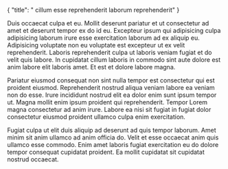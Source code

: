 {
  "title": " cillum esse reprehenderit laborum reprehenderit"
}

Duis occaecat culpa et eu. Mollit deserunt pariatur et ut consectetur ad amet et deserunt tempor ex do id eu. Excepteur ipsum qui adipisicing culpa adipisicing laborum irure esse exercitation laborum ad ex aliquip eu. Adipisicing voluptate non eu voluptate est excepteur ut ex velit reprehenderit. Laboris reprehenderit culpa ut laboris veniam fugiat et do velit quis labore. In cupidatat cillum laboris in commodo sint aute dolore est anim labore elit laboris amet. Et est et dolore labore magna.

Pariatur eiusmod consequat non sint nulla tempor est consectetur qui est proident eiusmod. Reprehenderit nostrud aliqua veniam labore ea veniam non do esse. Irure incididunt nostrud elit ea dolor enim sunt ipsum tempor ut. Magna mollit enim ipsum proident qui reprehenderit. Tempor Lorem magna consectetur ad anim irure. Labore ea nisi sit fugiat in fugiat dolor consectetur eiusmod proident ullamco culpa enim exercitation.

Fugiat culpa ut elit duis aliquip ad deserunt ad quis tempor laborum. Amet minim sit anim ullamco ad anim officia do. Velit et esse occaecat anim quis ullamco esse commodo. Enim amet laboris fugiat exercitation eu do dolore tempor consequat cupidatat proident. Ea mollit cupidatat sit cupidatat nostrud occaecat.
